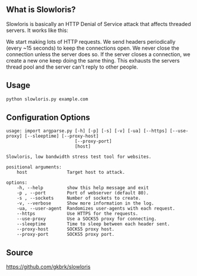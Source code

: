 ## What is Slowloris?

Slowloris is basically an HTTP Denial of Service attack that affects threaded servers. It works like this:

We start making lots of HTTP requests.
We send headers periodically (every ~15 seconds) to keep the connections open.
We never close the connection unless the server does so. If the server closes a connection, we create a new one keep doing the same thing.
This exhausts the servers thread pool and the server can't reply to other people.

## Usage

```sh
python slowloris.py example.com
```

## Configuration Options

```
usage: import argparse.py [-h] [-p] [-s] [-v] [-ua] [--https] [--use-proxy] [--sleeptime] [--proxy-host]
                          [--proxy-port]
                          [host]

Slowloris, low bandwidth stress test tool for websites.

positional arguments:
    host               Target host to attack.

options:
    -h, --help         show this help message and exit
    -p , --port        Port of webserver (default 80).
    -s , --sockets     Number of sockets to create.
    -v, --verbose      Show more information in the log.
    -ua, --user-agent  Randomizes user-agents with each request.
    --https            Use HTTPS for the requests.
    --use-proxy        Use a SOCKS5 proxy for connecting.
    --sleeptime        Time to sleep between each header sent.
    --proxy-host       SOCKS5 proxy host.
    --proxy-port       SOCKS5 proxy port.
```

## Source

https://github.com/gkbrk/slowloris
